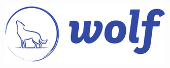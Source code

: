 <p align="center">
  <a href="https://github.com/wolf-js/wolf">
    <img src="/assets/logo.svg?raw=true">
  </a>
</p>

